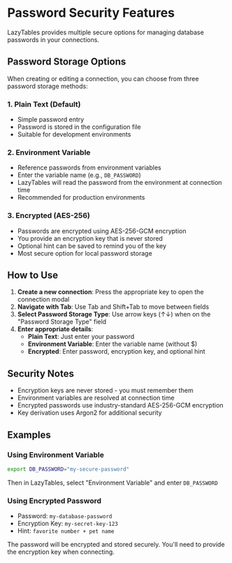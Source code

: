 # Password Security Features

LazyTables provides multiple secure options for managing database passwords in your connections.

## Password Storage Options

When creating or editing a connection, you can choose from three password storage methods:

### 1. Plain Text (Default)
- Simple password entry
- Password is stored in the configuration file
- Suitable for development environments

### 2. Environment Variable
- Reference passwords from environment variables
- Enter the variable name (e.g., `DB_PASSWORD`)
- LazyTables will read the password from the environment at connection time
- Recommended for production environments

### 3. Encrypted (AES-256)
- Passwords are encrypted using AES-256-GCM encryption
- You provide an encryption key that is never stored
- Optional hint can be saved to remind you of the key
- Most secure option for local password storage

## How to Use

1. **Create a new connection**: Press the appropriate key to open the connection modal
2. **Navigate with Tab**: Use Tab and Shift+Tab to move between fields
3. **Select Password Storage Type**: Use arrow keys (↑↓) when on the "Password Storage Type" field
4. **Enter appropriate details**:
   - **Plain Text**: Just enter your password
   - **Environment Variable**: Enter the variable name (without $)
   - **Encrypted**: Enter password, encryption key, and optional hint

## Security Notes

- Encryption keys are never stored - you must remember them
- Environment variables are resolved at connection time
- Encrypted passwords use industry-standard AES-256-GCM encryption
- Key derivation uses Argon2 for additional security

## Examples

### Using Environment Variable
```bash
export DB_PASSWORD="my-secure-password"
```
Then in LazyTables, select "Environment Variable" and enter `DB_PASSWORD`

### Using Encrypted Password
- Password: `my-database-password`
- Encryption Key: `my-secret-key-123`
- Hint: `favorite number + pet name`

The password will be encrypted and stored securely. You'll need to provide the encryption key when connecting.